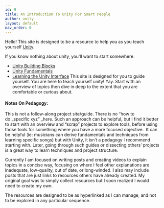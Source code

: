 ```yaml
---
id: 9
title: An Introduction To Unity For Smart People
author: unity
layout: default
nav_order: 0
---
```

Hello! This site is designed to be a resource to help you as you teach yourself [Unity](https://unity3d.com).

If you know nothing about unity, you'll want to start somewhere:

  * [Unity Building Blocks](unity-building-blocks.md)
  * [Unity Fundamentals](/fundamentals)
  * [Learning the Unity Interface](/interface)
This site is designed for you to guide yourself. You are here to teach yourself unity! Yay. Start with an overview of topics then dive in deep to the extent that you are comfortable or curious about.

#### Notes On Pedagogy:

This is not a follow-along project site/guide. There is no &#8220;how to do _specific xyz&#8221; _here. Such an approach can be helpful, but I find it better to start with an overview and &#8220;scrap&#8221; projects to explore tools, before using those tools for something where you have a more focused objective.  It can be helpful (ie: musicians can derive fundamentals and techniques from learning specific songs) but with Unity, it isn&#8217;t a pedagogy I recommend starting with. Later, going through such guides or dissecting others&#8217; projects is a great way to learn techniques and project structure.

Currently I am focused on writing posts and creating videos to explain topics in a concise way, focusing on where I feel other explanations are inadequate, low-quality, out of date, or long-winded. I also may include posts that are just links to resources others have already created. My original goal was to simply collect resources but I soon realized I would need to create my own.

The resources are designed to be as hyperlinked as I can manage, and not to be explored in any particular sequence.
